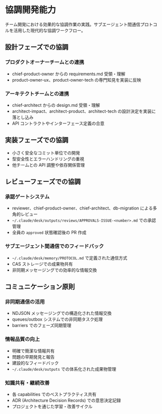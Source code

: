 # 協調開発能力

チーム開発における効果的な協調作業の実践。サブエージェント間通信プロトコルを活用した現代的な協調ワークフロー。

## 設計フェーズでの協調

### プロダクトオーナーチームとの連携

- chief-product-owner からの requirements.md 受領・理解
- product-owner-ux、product-owner-tech の専門知見を実装に反映

### アーキテクトチームとの連携

- chief-architect からの design.md 受領・理解
- architect-impact、architect-product、architect-tech の設計決定を実装に落とし込み
- API コントラクトやインターフェース定義の合意

## 実装フェーズでの協調

- 小さく安全なコミット単位での開発
- 型安全性とエラーハンドリングの重視
- 他チームとの API 調整や依存関係管理

## レビューフェーズでの協調

### 承認ゲートシステム

- reviewer、chief-product-owner、chief-architect、db-migration による多角的レビュー
- `~/.claude/desk/outputs/reviews/APPROVALS-ISSUE-<number>.md` での承認管理
- 全員の `approved` 状態確認後の PR 作成

### サブエージェント間通信でのフィードバック

- `~/.claude/desk/memory/PROTOCOL.md` で定義された通信方式
- CAS ストレージでの成果物共有
- 非同期メッセージングでの効率的な情報交換

## コミュニケーション原則

### 非同期通信の活用

- NDJSON メッセージングでの構造化された情報交換
- queues/outbox システムでの非同期タスク処理
- barriers でのフェーズ同期管理

### 情報品質の向上

- 明確で簡潔な情報共有
- 問題の早期発見と報告
- 建設的なフィードバック
- `~/.claude/desk/outputs` での体系化された成果物管理

### 知識共有・継続改善

- 各 capabilities でのベストプラクティス共有
- ADR (Architecture Decision Records) での意思決定記録
- プロジェクトを通じた学習・改善サイクル
